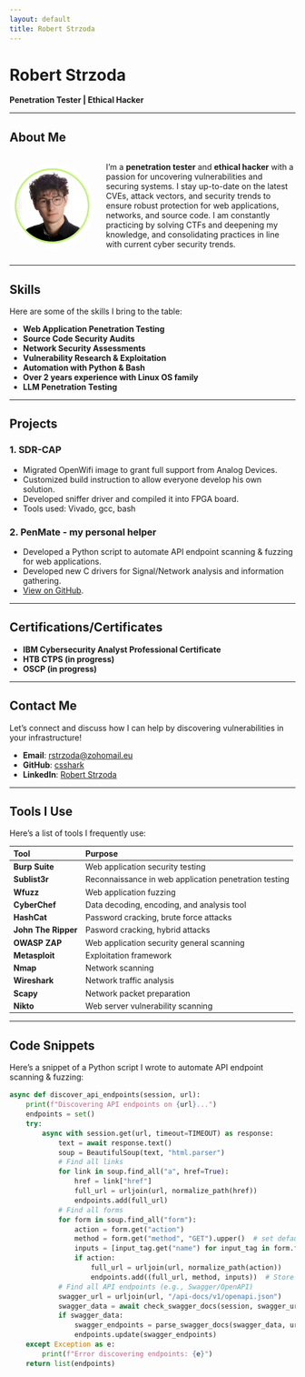 ```yaml
---
layout: default
title: Robert Strzoda
---
```


# Robert Strzoda

<b>Penetration Tester | Ethical Hacker</b>

---

## About Me

<div style="display: flex; align-items: center;">
  <img src="img.png" alt="Robert Strzoda" style="float: left; margin-right: 20px; height: 150px; width: 150px; border-radius: 50%;" />
  <div>
    <p>I’m a <strong>penetration tester</strong> and <strong>ethical hacker</strong> with a passion for uncovering vulnerabilities and securing systems. I stay up-to-date on the latest CVEs, attack vectors, and security trends to ensure robust protection for web applications, networks, and source code. I am constantly practicing by solving CTFs and deepening my knowledge, and consolidating practices in line with current cyber security trends.</p>
  </div>
</div>

---

## Skills

Here are some of the skills I bring to the table:

- **Web Application Penetration Testing**
- **Source Code Security Audits**
- **Network Security Assessments**
- **Vulnerability Research & Exploitation**
- **Automation with Python & Bash**
- **Over 2 years experience with Linux OS family** 
- **LLM Penetration Testing**
---

## Projects

### 1. **SDR-CAP**
   - Migrated OpenWifi image to grant full support from Analog Devices.
   - Customized build instruction to allow everyone develop his own solution.
   - Developed sniffer driver and compiled it into FPGA board.
   - Tools used: Vivado, gcc, bash

### 2. **PenMate - my personal helper**
   - Developed a Python script to automate API endpoint scanning & fuzzing for web applications.
   - Developed new C drivers for Signal/Network analysis and information gathering.
   - [View on GitHub](https://github.com/csshark/pen-mate).

---

## Certifications/Certificates

- **IBM Cybersecurity Analyst Professional Certificate**
- **HTB CTPS (in progress)**
- **OSCP (in progress)**

---

## Contact Me

Let’s connect and discuss how I can help by discovering vulnerabilities in your infrastructure!

- **Email**: [rstrzoda@zohomail.eu](mailto:rstrzoda@zohomail.eu)
- **GitHub**: [csshark](https://github.com/csshark)
- **LinkedIn**: [Robert Strzoda](https://www.linkedin.com/in/robertstrzoda)

---

## Tools I Use

Here’s a list of tools I frequently use:

| Tool           | Purpose                          |
|:---------------|:---------------------------------|
| **Burp Suite** | Web application security testing |
| **Sublist3r**  | Reconnaissance in web application penetration testing | 
| **Wfuzz**      | Web application fuzzing |
| **CyberChef**  | Data decoding, encoding, and analysis tool | 
| **HashCat**    | Password cracking, brute force attacks | 
| **John The Ripper** | Pasword cracking, hybrid attacks |
| **OWASP ZAP**  | Web application security general scanning |
| **Metasploit** | Exploitation framework           |
| **Nmap**       | Network scanning                 |
| **Wireshark**  | Network traffic analysis         |
| **Scapy**      | Network packet preparation |
| **Nikto**      | Web server vulnerability scanning |

---

## Code Snippets

Here’s a snippet of a Python script I wrote to automate API endpoint scanning & fuzzing:

```python
async def discover_api_endpoints(session, url):
    print(f"Discovering API endpoints on {url}...")
    endpoints = set()
    try:
        async with session.get(url, timeout=TIMEOUT) as response:
            text = await response.text()
            soup = BeautifulSoup(text, "html.parser")
            # Find all links
            for link in soup.find_all("a", href=True):
                href = link["href"]
                full_url = urljoin(url, normalize_path(href))
                endpoints.add(full_url)
            # Find all forms
            for form in soup.find_all("form"):
                action = form.get("action")
                method = form.get("method", "GET").upper()  # set default to GET if method is not specified
                inputs = [input_tag.get("name") for input_tag in form.find_all("input")]
                if action:
                    full_url = urljoin(url, normalize_path(action))
                    endpoints.add((full_url, method, inputs))  # Store form details
            # Find all API endpoints (e.g., Swagger/OpenAPI)
            swagger_url = urljoin(url, "/api-docs/v1/openapi.json")
            swagger_data = await check_swagger_docs(session, swagger_url)
            if swagger_data:
                swagger_endpoints = parse_swagger_docs(swagger_data, url)
                endpoints.update(swagger_endpoints)
    except Exception as e:
        print(f"Error discovering endpoints: {e}")
    return list(endpoints)
```

